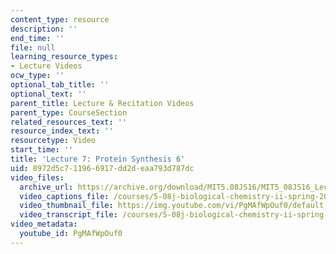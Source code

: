 ```yaml
---
content_type: resource
description: ''
end_time: ''
file: null
learning_resource_types:
- Lecture Videos
ocw_type: ''
optional_tab_title: ''
optional_text: ''
parent_title: Lecture & Recitation Videos
parent_type: CourseSection
related_resources_text: ''
resource_index_text: ''
resourcetype: Video
start_time: ''
title: 'Lecture 7: Protein Synthesis 6'
uid: 8972d5c7-1196-6917-dd2d-eaa793d787dc
video_files:
  archive_url: https://archive.org/download/MIT5.08JS16/MIT5_08JS16_Lecture_07_300k.mp4
  video_captions_file: /courses/5-08j-biological-chemistry-ii-spring-2016/fced83c4fbf75de09b389ba36512a7de_PgMAfWpOuf0.vtt
  video_thumbnail_file: https://img.youtube.com/vi/PgMAfWpOuf0/default.jpg
  video_transcript_file: /courses/5-08j-biological-chemistry-ii-spring-2016/3f157f1cc65ed2374a9df6fa126023a2_PgMAfWpOuf0.pdf
video_metadata:
  youtube_id: PgMAfWpOuf0
---
```


